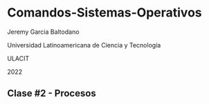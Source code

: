 # Comandos-Sistemas-Operativos

Jeremy Garcia Baltodano

Universidad Latinoamericana de Ciencia y Tecnología

ULACIT

2022

## Clase #2 - Procesos
